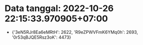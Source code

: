 # Data tanggal: 2022-10-26 22:15:33.970905+07:00

* {'3eN5RJr8Ea6eMRtH': 2622, 'R9eZPWVFmK6YMq0h': 2693, '0r53qBJQE5Rsz3oK': 4473}
